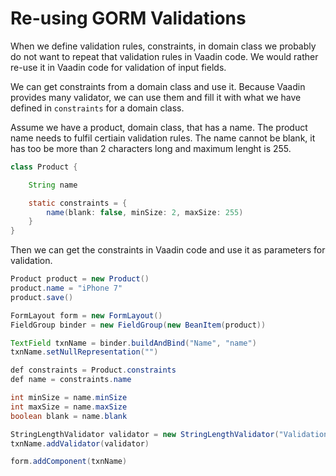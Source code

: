 # Re-using GORM Validations

When we define validation rules, constraints, in domain class we probably do not want to repeat that validation rules in Vaadin code. We would rather re-use it in Vaadin code for validation of input fields.

We can get constraints from a domain class and use it. Because Vaadin provides many validator, we can use them and fill it with what we have defined in `constraints` for a domain class.

Assume we have a product, domain class, that has a name. The product name needs to fulfil certiain validation rules. The name cannot be blank, it has too be more than 2 characters long and maximum lenght is 255.

``` java
class Product {

    String name

    static constraints = {
        name(blank: false, minSize: 2, maxSize: 255)
    }
}
```

Then we can get the constraints in Vaadin code and use it as parameters for validation.

``` java
Product product = new Product()
product.name = "iPhone 7"
product.save()

FormLayout form = new FormLayout()
FieldGroup binder = new FieldGroup(new BeanItem(product))

TextField txnName = binder.buildAndBind("Name", "name")
txnName.setNullRepresentation("")

def constraints = Product.constraints
def name = constraints.name

int minSize = name.minSize
int maxSize = name.maxSize
boolean blank = name.blank

StringLengthValidator validator = new StringLengthValidator("Validation failed", minSize, maxSize, blank)
txnName.addValidator(validator)

form.addComponent(txnName)
```
